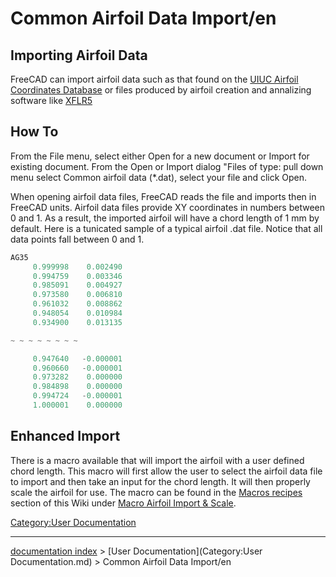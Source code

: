 # Common Airfoil Data Import/en
## Importing Airfoil Data 

FreeCAD can import airfoil data such as that found on the [UIUC Airfoil Coordinates Database](http://m-selig.ae.illinois.edu/ads/coord_database.html) or files produced by airfoil creation and annalizing software like [XFLR5](http://www.xflr5.com/xflr5.htm)

## How To 

From the File menu, select either Open for a new document or Import for existing document. From the Open or Import dialog \"Files of type: pull down menu select Common airfoil data (\*.dat), select your file and click Open.

When opening airfoil data files, FreeCAD reads the file and imports then in FreeCAD units. Airfoil data files provide XY coordinates in numbers between 0 and 1. As a result, the imported airfoil will have a chord length of 1 mm by default. Here is a tunicated sample of a typical airfoil .dat file. Notice that all data points fall between 0 and 1. 
```python
AG35
     0.999998    0.002490
     0.994759    0.003346
     0.985091    0.004927
     0.973580    0.006810
     0.961032    0.008862
     0.948054    0.010984
     0.934900    0.013135

~ ~ ~ ~ ~ ~ ~ ~

     0.947640   -0.000001
     0.960660   -0.000001
     0.973282    0.000000
     0.984898    0.000000
     0.994724   -0.000001
     1.000001    0.000000
```

## Enhanced Import 

There is a macro available that will import the airfoil with a user defined chord length. This macro will first allow the user to select the airfoil data file to import and then take an input for the chord length. It will then properly scale the airfoil for use. The macro can be found in the [Macros recipes](Macros_recipes.md) section of this Wiki under [Macro Airfoil Import & Scale](Macro_Airfoil_Import_&_Scale.md).




[Category:User Documentation](Category:User_Documentation.md)

---
[documentation index](../README.md) > [User Documentation](Category:User Documentation.md) > Common Airfoil Data Import/en
